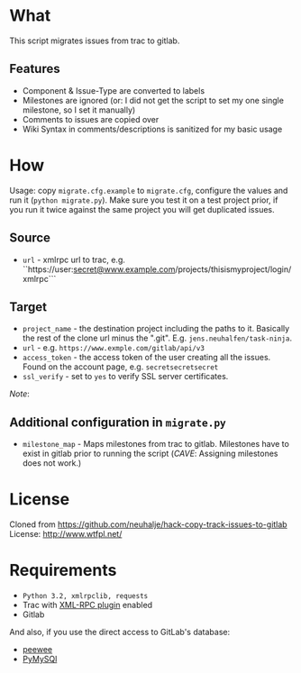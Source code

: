 What
=====

 This script migrates issues from trac to gitlab.

Features
--------
 * Component & Issue-Type are converted to labels
 * Milestones are ignored (or: I did not get the script to set my one single milestone, so I set it manually)
 * Comments to issues are copied over
 * Wiki Syntax in comments/descriptions is sanitized for my basic usage

How
====

 Usage: copy ```migrate.cfg.example``` to ```migrate.cfg```, configure the values and run it (```python migrate.py```). Make sure you test it on a test project prior, if you run it twice against the same project you will get duplicated issues.

Source
-------

 * ```url``` - xmlrpc url to trac, e.g. ``https://user:secret@www.example.com/projects/thisismyproject/login/xmlrpc```

Target
-------

 * ```project_name``` - the destination project including the paths to it. Basically the rest of the clone url minus the ".git". E.g. ```jens.neuhalfen/task-ninja```.
 * ```url``` - e.g. ```https://www.exmple.com/gitlab/api/v3```
 * ```access_token``` - the access token of the user creating all the issues. Found on the account page,  e.g. ```secretsecretsecret```
 * ```ssl_verify``` - set to ```yes``` to verify SSL server certificates.

*Note*: 

Additional configuration in ```migrate.py```
--------------------------------------------

 * ```milestone_map``` - Maps milestones from trac to gitlab. Milestones have to exist in gitlab prior to running the script (_CAVE_: Assigning milestones does not work.)

License
========

 Cloned from https://github.com/neuhalje/hack-copy-track-issues-to-gitlab
 License: http://www.wtfpl.net/

Requirements
==============

 * ```Python 3.2, xmlrpclib, requests```
 * Trac with [XML-RPC plugin](http://trac-hacks.org/wiki/XmlRpcPlugin) enabled
 * Gitlab
 
 And also, if you use the direct access to GitLab's database:
 * [peewee](https://github.com/coleifer/peewee) 
 * [PyMySQl](https://github.com/PyMySQL/PyMySQL)
